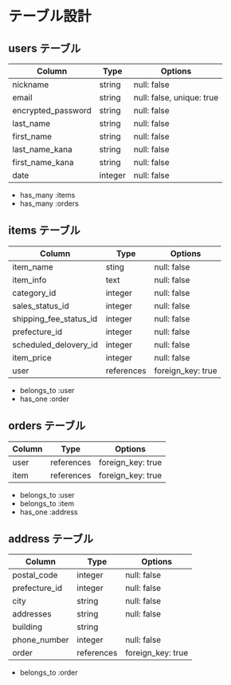 # テーブル設計

## users テーブル

| Column                 | Type    | Options                   |
| ---------------------- | ------- | ------------------------- |
| nickname               | string  | null: false               |
| email                  | string  | null: false, unique: true |
| encrypted_password     | string  | null: false               |
| last_name              | string  | null: false               |
| first_name             | string  | null: false               |
| last_name_kana         | string  | null: false               |
| first_name_kana        | string  | null: false               |
| date                   | integer | null: false               |


- has_many :items
- has_many :orders

## items テーブル

| Column                      | Type       | Options           |
| ----------------------------| ---------- | ----------------- |
| item_name                   | sting      | null: false       |
| item_info                   | text       | null: false       |
| category_id                 | integer    | null: false       |
| sales_status_id             | integer    | null: false       |
| shipping_fee_status_id      | integer    | null: false       |
| prefecture_id               | integer    | null: false       |
| scheduled_delovery_id       | integer    | null: false       |
| item_price                  | integer    | null: false       |
| user                        | references | foreign_key: true |


- belongs_to :user
- has_one :order


## orders テーブル

| Column           | Type       | Options           |
| ---------------- | ---------- | ----------------- |
| user             | references | foreign_key: true |
| item             | references | foreign_key: true |


- belongs_to :user
- belongs_to :item
- has_one :address


## address テーブル

| Column           | Type       | Options           |
| ---------------- | ---------- | ----------------- |
| postal_code      | integer    | null: false       |
| prefecture_id    | integer    | null: false       |
| city             | string     | null: false       |
| addresses        | string     | null: false       |
| building         | string     |                   |
| phone_number     | integer    | null: false       |
| order            | references | foreign_key: true |

- belongs_to :order
